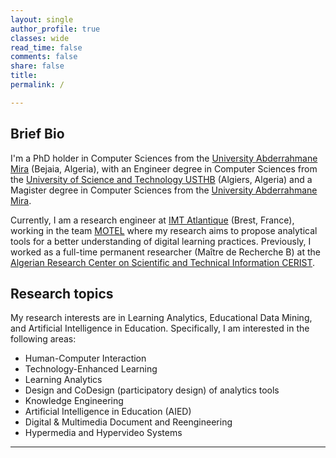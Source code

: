 ```yaml
---
layout: single
author_profile: true
classes: wide
read_time: false
comments: false
share: false
title: 
permalink: /

---
```


## Brief Bio
I'm a PhD holder in Computer Sciences from the  [University Abderrahmane Mira](http://univ-bejaia.dz/) (Bejaia, Algeria), with an Engineer degree in Computer Sciences from the [University of Science and Technology USTHB](https://www.usthb.dz/) (Algiers, Algeria) and a Magister degree in Computer Sciences from the [University Abderrahmane Mira](http://univ-bejaia.dz/). 

Currently, I am a research engineer at [IMT Atlantique](https://www.imt-atlantique.fr/fr) (Brest, France), working in the team [MOTEL](https://labsticc.fr/fr/equipes/motel) where my research aims to propose analytical tools for a better understanding of digital learning practices. Previously, I worked as a full-time permanent researcher (Maître de Recherche B) at the [Algerian Research Center on Scientific and Technical Information CERIST](https://www.cerist.dz/).

## Research topics 
My research interests are in Learning Analytics, Educational Data Mining, and Artificial Intelligence in Education. Specifically, I am interested in the following areas:
* Human-Computer Interaction
* Technology-Enhanced Learning
* Learning Analytics
* Design and CoDesign (participatory design) of analytics tools
* Knowledge Engineering
* Artificial Intelligence in Education (AIED)
* Digital & Multimedia Document and Reengineering
* Hypermedia and Hypervideo Systems

---
